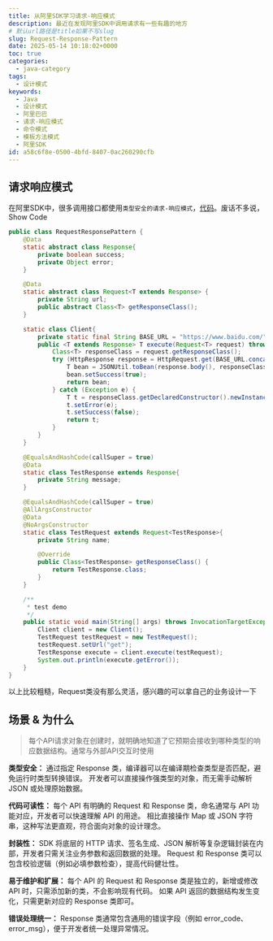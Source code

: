 ```yaml
---
title: 从阿里SDK学习请求-响应模式
description: 最近在发现阿里SDK中调用请求有一些有趣的地方
# 默认url路径是title如果不写slug
slug: Request-Response-Pattern
date: 2025-05-14 10:18:02+0000
toc: true
categories:
  - java-category
tags:
  - 设计模式
keywords:
  - Java
  - 设计模式
  - 阿里巴巴
  - 请求-响应模式
  - 命令模式
  - 模板方法模式
  - 阿里SDK
id: a58c6f8e-0500-4bfd-8407-0ac260290cfb
---
```


## 请求响应模式

在阿里SDK中，很多调用接口都使用`类型安全的请求-响应模式`，[代码](https://www.alibabacloud.com/help/zh/sdk/developer-reference/initializing-1)。废话不多说，Show Code

```java
public class RequestResponsePattern {
    @Data
    static abstract class Response{
        private boolean success;
        private Object error;
    }

    @Data
    static abstract class Request<T extends Response> {
        private String url;
        public abstract Class<T> getResponseClass();
    }

    static class Client{
        private static final String BASE_URL = "https://www.baidu.com/";
        public <T extends Response> T execute(Request<T> request) throws NoSuchMethodException, InvocationTargetException, InstantiationException, IllegalAccessException {
            Class<T> responseClass = request.getResponseClass();
            try (HttpResponse response = HttpRequest.get(BASE_URL.concat(request.getUrl())).execute();) {
                T bean = JSONUtil.toBean(response.body(), responseClass);
                bean.setSuccess(true);
                return bean;
            } catch (Exception e) {
                T t = responseClass.getDeclaredConstructor().newInstance();
                t.setError(e);
                t.setSuccess(false);
                return t;
            }
        }
    }

    @EqualsAndHashCode(callSuper = true)
    @Data
    static class TestResponse extends Response{
        private String message;
    }

    @EqualsAndHashCode(callSuper = true)
    @AllArgsConstructor
    @Data
    @NoArgsConstructor
    static class TestRequest extends Request<TestResponse>{
        private String name;

        @Override
        public Class<TestResponse> getResponseClass() {
            return TestResponse.class;
        }
    }

    /**
     * test demo
     */
    public static void main(String[] args) throws InvocationTargetException, NoSuchMethodException, InstantiationException, IllegalAccessException {
        Client client = new Client();
        TestRequest testRequest = new TestRequest();
        testRequest.setUrl("get");
        TestResponse execute = client.execute(testRequest);
        System.out.println(execute.getError());
    }
}
```

以上比较粗糙，Request类没有那么灵活，感兴趣的可以拿自己的业务设计一下

## 场景 & 为什么

> 每个API请求对象在创建时，就明确地知道了它预期会接收到哪种类型的响应数据结构。通常与外部API交互时使用


**类型安全：** 通过指定 Response 类，编译器可以在编译期检查类型是否匹配，避免运行时类型转换错误。 
开发者可以直接操作强类型的对象，而无需手动解析 JSON 或处理原始数据。

**代码可读性：**
每个 API 有明确的 Request 和 Response 类，命名通常与 API 功能对应，开发者可以快速理解 API 的用途。
相比直接操作 Map 或 JSON 字符串，这种写法更直观，符合面向对象的设计理念。

**封装性：**
SDK 将底层的 HTTP 请求、签名生成、JSON 解析等复杂逻辑封装在内部，开发者只需关注业务参数和返回数据的处理。
Request 和 Response 类可以包含校验逻辑（例如必填参数检查），提高代码健壮性。

**易于维护和扩展：**
每个 API 的 Request 和 Response 类是独立的，新增或修改 API 时，只需添加新的类，不会影响现有代码。
如果 API 返回的数据结构发生变化，只需更新对应的 Response 类即可。

**错误处理统一：**
Response 类通常包含通用的错误字段（例如 error_code、error_msg），便于开发者统一处理异常情况。

